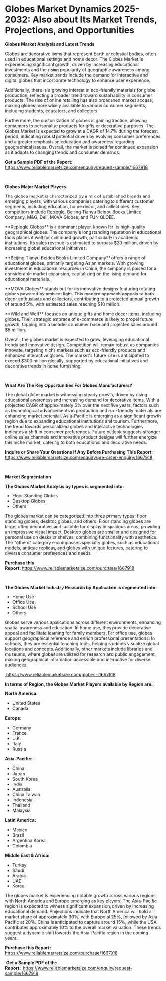 <p><h1>Globes Market Dynamics 2025-2032: Also about Its Market Trends, Projections, and Opportunities</h1></p><p><strong>Globes Market Analysis and Latest Trends</strong></p>
<p><p>Globes are decorative items that represent Earth or celestial bodies, often used in educational settings and home decor. The Globes Market is experiencing significant growth, driven by increasing educational investments and the rising popularity of geographic awareness among consumers. Key market trends include the demand for interactive and digital globes that incorporate technology to enhance user experience. </p><p>Additionally, there is a growing interest in eco-friendly materials for globe production, reflecting a broader trend toward sustainability in consumer products. The rise of online retailing has also broadened market access, making globes more widely available to various consumer segments, including students, educators, and collectors.</p><p>Furthermore, the customization of globes is gaining traction, allowing consumers to personalize products for gifts or decorative purposes. The Globes Market is expected to grow at a CAGR of 14.7% during the forecast period, indicating robust potential driven by evolving consumer preferences and a greater emphasis on education and awareness regarding geographical issues. Overall, the market is poised for continued expansion as it adapts to changing trends and consumer demands.</p></p>
<p><strong>Get a Sample PDF of the Report:&nbsp;</strong> <a href="https://www.reliablemarketsize.com/enquiry/request-sample/1667918?utm_campaign=3016&utm_medium=2&utm_source=Github&utm_content=ia&utm_term=18042025&utm_id=globes">https://www.reliablemarketsize.com/enquiry/request-sample/1667918</a></p>
<p>&nbsp;</p>
<p><strong>Globes Major Market Players</strong></p>
<p><p>The globes market is characterized by a mix of established brands and emerging players, with various companies catering to different customer segments, including education, home decor, and collectibles. Key competitors include Replogle, Beijing Tianyu Beidou Books Limited Company, M&G, Deli, MOVA Globes, and FUN GLOBE.</p><p>**Replogle Globes** is a dominant player, known for its high-quality geographical globes. The company's longstanding reputation in educational tools places it well for continued growth, particularly in academic institutions. Its sales revenue is estimated to surpass $20 million, driven by increasing global educational initiatives.</p><p>**Beijing Tianyu Beidou Books Limited Company** offers a range of educational globes, primarily targeting Asian markets. With growing investment in educational resources in China, the company is poised for a considerable market expansion, capitalizing on the rising demand for educational materials.</p><p>**MOVA Globes** stands out for its innovative designs featuring rotating globes powered by ambient light. This modern approach appeals to both decor enthusiasts and collectors, contributing to a projected annual growth of around 5%, with estimated sales reaching $10 million.</p><p>**Wild and Wolf** focuses on unique gifts and home decor items, including globes. Their strategic embrace of e-commerce is likely to propel future growth, tapping into a broader consumer base and projected sales around $5 million.</p><p>Overall, the globes market is expected to grow, leveraging educational trends and innovative design. Competition will remain robust as companies innovate, targeting niche markets such as eco-friendly products and enhanced interactive globes. The market's future size is anticipated to exceed $300 million globally, supported by educational initiatives and decorative trends in home furnishing.</p></p>
<p>&nbsp;</p>
<p><strong>What Are The Key Opportunities For Globes Manufacturers?</strong></p>
<p><p>The global globe market is witnessing steady growth, driven by rising educational awareness and increasing demand for decorative items. With a projected CAGR of approximately 5% over the next five years, factors such as technological advancements in production and eco-friendly materials are enhancing market potential. Asia-Pacific is emerging as a significant growth region due to expanding educational institutions and tourism. Furthermore, the trend towards personalized globes and interactive technologies indicates a shift in consumer preferences. Future outlook suggests stronger online sales channels and innovative product designs will further energize this niche market, catering to both educational and decorative needs.</p></p>
<p><strong>Inquire or Share Your Questions If Any Before Purchasing This Report:</strong> <a href="https://www.reliablemarketsize.com/enquiry/pre-order-enquiry/1667918?utm_campaign=3016&utm_medium=2&utm_source=Github&utm_content=ia&utm_term=18042025&utm_id=globes">https://www.reliablemarketsize.com/enquiry/pre-order-enquiry/1667918</a></p>
<p>&nbsp;</p>
<p><strong>Market Segmentation</strong></p>
<p><strong>The Globes Market Analysis by types is segmented into:</strong></p>
<p><ul><li>Floor Standing Globes</li><li>Desktop Globes</li><li>Others</li></ul></p>
<p><p>The globes market can be categorized into three primary types: floor standing globes, desktop globes, and others. Floor standing globes are large, often decorative, and suitable for display in spacious areas, providing an impressive visual impact. Desktop globes are smaller and designed for personal use on desks or shelves, combining functionality with aesthetics. The "others" category encompasses specialty globes, such as educational models, antique replicas, and globes with unique features, catering to diverse consumer preferences and needs.</p></p>
<p><strong>Purchase this Report:&nbsp;</strong><a href="https://www.reliablemarketsize.com/purchase/1667918?utm_campaign=3016&utm_medium=2&utm_source=Github&utm_content=ia&utm_term=18042025&utm_id=globes">https://www.reliablemarketsize.com/purchase/1667918</a></p>
<p>&nbsp;</p>
<p><strong>The Globes Market Industry Research by Application is segmented into:</strong></p>
<p><ul><li>Home Use</li><li>Office Use</li><li>School Use</li><li>Others</li></ul></p>
<p><p>Globes serve various applications across different environments, enhancing spatial awareness and education. In home use, they provide decorative appeal and facilitate learning for family members. For office use, globes support geographical reference and enrich professional presentations. In schools, they are essential teaching tools, helping students visualize global locations and concepts. Additionally, other markets include libraries and museums, where globes are utilized for research and public engagement, making geographical information accessible and interactive for diverse audiences.</p></p>
<p><a href="https://www.reliablemarketsize.com/globes-r1667918?utm_campaign=3016&utm_medium=2&utm_source=Github&utm_content=ia&utm_term=18042025&utm_id=globes">&nbsp;https://www.reliablemarketsize.com/globes-r1667918</a></p>
<p><strong>In terms of Region, the Globes Market Players available by Region are:</strong></p>
<p>
    <p> <strong> North America: </strong>
        <ul>
            <li>United States</li>
            <li>Canada</li>
        </ul>
        </p> 
    <p> <strong> Europe: </strong>
        <ul>
            <li>Germany</li>
            <li>France</li>
            <li>U.K.</li>
            <li>Italy</li>
            <li>Russia</li>
        </ul>
        </p> 
    <p> <strong> Asia-Pacific: </strong>
        <ul>
            <li>China</li>
            <li>Japan</li>
            <li>South Korea</li>
            <li>India</li>
            <li>Australia</li>
            <li>China Taiwan</li>
            <li>Indonesia</li>
            <li>Thailand</li>
            <li>Malaysia</li>
        </ul>
        </p> 
    <p> <strong> Latin America: </strong>
        <ul>
            <li>Mexico</li>
            <li>Brazil</li>
            <li>Argentina Korea</li>
            <li>Colombia</li>
        </ul>
        </p> 
    <p> <strong> Middle East & Africa: </strong>
        <ul>
            <li>Turkey</li>
            <li>Saudi</li>
            <li>Arabia</li>
            <li>UAE</li>
            <li>Korea</li>
        </ul>
    </p>
    </p>
<p><p>The globes market is experiencing notable growth across various regions, with North America and Europe emerging as key players. The Asia-Pacific region is expected to witness significant expansion, driven by increasing educational demand. Projections indicate that North America will hold a market share of approximately 30%, with Europe at 25%, followed by Asia-Pacific at 20%. China is anticipated to capture around 15%, while the USA contributes approximately 10% to the overall market valuation. These trends suggest a dynamic shift towards the Asia-Pacific region in the coming years.</p></p>
<p><strong>Purchase this Report: </strong><a href="https://www.reliablemarketsize.com/purchase/1667918?utm_campaign=3016&utm_medium=2&utm_source=Github&utm_content=ia&utm_term=18042025&utm_id=globes">https://www.reliablemarketsize.com/purchase/1667918</a></p>
<p>&nbsp;<strong>Get a Sample PDF of the Report:&nbsp;&nbsp;</strong><a href="https://www.reliablemarketsize.com/enquiry/request-sample/1667918?utm_campaign=3016&utm_medium=2&utm_source=Github&utm_content=ia&utm_term=18042025&utm_id=globes">https://www.reliablemarketsize.com/enquiry/request-sample/1667918</a></p>
<p><strong></strong></p>
<p><p></p><p></p><p></p></p>